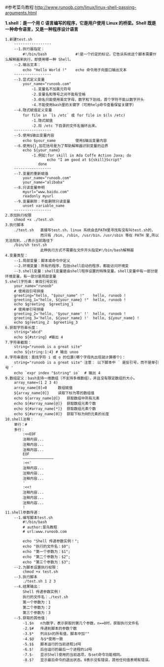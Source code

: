 
#参考菜鸟教程:http://www.runoob.com/linux/linux-shell-passing-arguments.html

**1.shell：是一个用 C 语言编写的程序，它是用户使用 Linux 的桥梁。Shell 既是一种命令语言，又是一种程序设计语言**
    
    1.新建test.sh
        -----------------
        --1.执行器指定：
            #!/bin/bash             #!是一个约定的标记，它告诉系统这个脚本需要什么解释器来执行，即使用哪一种 Shell。
        --2.输出文本：
            echo "Hello World !"    echo 命令用于向窗口输出文本
        -----------------
        --3.显式定义变量
            your_name="runoob.com"  
                -1.变量名不加美元符号
                -2.变量名和等号之间不能有空格
                -3.命名只能使用英文字母，数字和下划线，首个字符不能以数字开头
                -4.不能使用bash里的关键字（可用help命令查看保留关键字）
        --4.隐式赋值定义变量
            for file in `ls /etc` 或 for file in $(ls /etc)  
                -1.隐式赋值
                -2.将 /etc 下目录的文件名循环出来。
        -----------------
        --5.使用$输出变量内容
            echo $your_name         使用$输出变量内容
        --6.使用${},加花括号是为了帮助解释器识别变量的边界
            echo ${your_name}       
                -1.例如:for skill in Ada Coffe Action Java; do
                       echo "I am good at ${skill}Script"
                   done
        -----------------
        --7.变量的重新赋值
            your_name="runoob.com"  
            your_name="alibaba"
        --8.只读变量申明
            myurl="www.baidu.com"
            readonly myurl
        --9.变量删除：不能删除只读变量
            unset variable_name
        -----------------
    2.添加执行权限
        chmod +x ./test.sh
    3.执行脚本
        ./test.sh   直接写test.sh，linux 系统会去PATH里寻找有没有叫test.sh的，
                    而只有 /bin, /sbin, /usr/bin，/usr/sbin 等在 PATH 里,所以无法找到，./表示当前路径下
        /bin/sh test.sh
                    此种执行方式不需要在文件开头指定#!/bin/bash解释器
    4.变量类型：
        --1.局部变量：脚本或命令中定义
        --2.环境变量：所有的程序，包括shell启动的程序，都能访问环境变
        --3.shell变量：shell变量是由shell程序设置的特殊变量。shell变量中有一部分是环境变量，有一部分是局部变量
    5.shell字符串：单双引号区别
        your_name="runoob"
        # 使用双引号拼接
        greeting="hello, "$your_name" !"    hello, runoob ! 
        greeting_1="hello, ${your_name} !"  hello, runoob !
        echo $greeting  $greeting_1
        # 使用单引号拼接
        greeting_2='hello, '$your_name' !'  hello, runoob ! 
        greeting_3='hello, ${your_name} !'  hello, ${your_name} !
        echo $greeting_2  $greeting_3
    6.获取字符串长度：
        string="abcd"
        echo ${#string} #输出 4
    7.字符串截取：
        string="runoob is a great site"
        echo ${string:1:4} # 输出 unoo
    8.字符串查找：查找字符 i 或 o 的位置(哪个字母先出现就计算哪个)：
        string="runoob is a great site" 注意： 以下脚本中 ` 是反引号，而不是单引号 '
        echo `expr index "$string" io`  # 输出 4 
    9.数组定义：bash支持一维数组（不支持多维数组），并且没有限定数组的大小。
        array_name=(1 2 3 4)    
        array_name[0]=0     数组赋值
        ${array_name[0]}    读取下标为零的数组值
        echo ${array_name[@]}   获取数组中所有元素
        echo ${#array_name[@]}  获取数组元素个数
        echo ${#array_name[*]}  获取数组元素个数
        echo ${#array_name[0]}  获取下标为0的元素的长度
    10.shell注释：
        单行：#
        多行：
            :<<EOF
            注释内容...
            注释内容...
            注释内容...
            EOF
            ——————————————
            :<<'
            注释内容...
            注释内容...
            注释内容...
            '
            :<<!
            注释内容...
            注释内容...
            注释内容...
            !
    11.shell参数传递：
        --1.编写脚本test.sh
            #!/bin/bash
            # author:菜鸟教程
            # url:www.runoob.com
            
            echo "Shell 传递参数实例！";
            echo "执行的文件名：$0";
            echo "第一个参数为：$1";
            echo "第二个参数为：$2";
            echo "第三个参数为：$3";
        --2.为脚本设置执行权限：
            chmod +x test.sh 
        --3.执行脚本
            ./test.sh 1 2 3
        --4.结果输出：
            Shell 传递参数实例！
            执行的文件名：./test.sh
            第一个参数为：1
            第二个参数为：2
            第三个参数为：3
        --5.获取的其他值：
            -1.$n   n为数字，表示获取的第几个参数，n==0时，获取执行文件名
            -2.$#   传递到脚本的参数个数
            -3.$*   列出$n的所有值，脚本中加""
            -4.$@   与$*使用一致
            -5.$$   脚本运行的当前进程id号
            -6.$!   后台运行的最后一个进程的id号
            -7.$-	显示Shell使用的当前选项，与set命令功能相同。
            -8.$?	显示最后命令的退出状态。0表示没有错误，其他任何值表明有错误。
            
